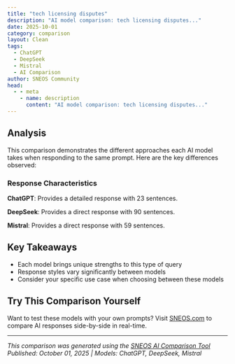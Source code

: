 ```yaml
---
title: "tech licensing disputes"
description: "AI model comparison: tech licensing disputes..."
date: 2025-10-01
category: comparison
layout: Clean
tags:
  - ChatGPT
  - DeepSeek
  - Mistral
  - AI Comparison
author: SNEOS Community
head:
  - - meta
    - name: description
      content: "AI model comparison: tech licensing disputes..."
---
```


<ChatComparison
  title="tech licensing disputes"
  prompt="tech licensing disputes"
  :responses='{
    "ChatGPT": "Tech licensing disputes refer to conflicts that arise over the terms, use, ownership, or enforcement of technology licenses. These disputes commonly occur in industries where intellectual property (IP) such as patents, software, trademarks, or proprietary technology is licensed between parties.\n\n### Common Causes of Tech Licensing Disputes:\n1. **Breach of Contract**: One party fails to meet the terms specified in the licensing agreement, such as payment terms, usage limitations, or reporting requirements.\n2. **Scope of License**: Disagreement over the extent of rights granted. For example, whether the license is exclusive or non-exclusive, or if it covers certain geographic regions or fields of use.\n3. **Infringement Claims**: Allegations that one party is using technology beyond the licensed rights or that the licensed technology infringes on third-party IP.\n4. **Royalties and Payment Issues**: Disputes over the calculation, reporting, or payment of royalties.\n5. **Improvements and Derivative Works**: Conflicts over ownership or licensing of improvements or derivative technologies developed during or after the license period.\n6. **Termination and Renewal**: Disagreements over the conditions for terminating or renewing the license.\n\n### Common Types of Technology Licensed:\n- Software licenses\n- Patent licenses\n- Trade secret licenses\n- Hardware or semiconductor technology licenses\n- Branding or trademark usage licenses in tech products\n\n### Typical Resolution Approaches:\n- **Negotiation and Mediation**: Parties attempt to resolve disputes through dialogue or mediated settlement.\n- **Arbitration**: A neutral arbitrator makes a binding decision, often faster and more confidential than court litigation.\n- **Litigation**: Court cases to resolve disputes, often involving claims of breach and/or infringement.\n- **Technical Audits**: Independent evaluation of license compliance and royalty payments.\n\n### Example Case Scenarios:\n- A software company licenses its software to a client, who then modifies and distributes the software beyond the agreed terms, leading to a dispute.\n- A patent holder believes a licensee is using the patented technology in unlicensed ways or in unauthorized markets.\n- Disagreement arises on how to apply royalty formulas or how to count units sold under a license agreement.\n\nIf you need information on a specific tech licensing dispute, legal principles, or examples of notable cases, please let me know!",
    "DeepSeek": "Of course. Tech licensing disputes are a complex and high-stakes area of law and business. They arise when there\u0027s a disagreement between the licensor (the owner of the technology) and the licensee (the party granted the right to use it).\n\nHere is a comprehensive overview of tech licensing disputes, covering the common causes, key legal grounds, resolution strategies, and notable examples.\n\n---\n\n### 1. Common Causes of Tech Licensing Disputes\n\nDisputes can erupt at any stage of the licensing relationship, but they often stem from a few key areas:\n\n#### A. Interpretation of License Scope (\u0022What can I actually do?\u0022)\nThis is the most frequent source of conflict. The license grant is the heart of the agreement, and vague language leads to problems.\n*   **Field of Use:** Can the licensee use the software in a specific industry (e.g., healthcare vs. manufacturing) that wasn\u0027t explicitly agreed upon?\n*   **Territory:** Is the licensee allowed to operate in new geographic regions?\n*   **Purpose:** Is the licensee using the technology for an internal purpose when the license was only for resale (or vice-versa)?\n*   **Modification/Derivative Works:** Can the licensee modify the source code to create a new product? Who owns the improvements?\n\n#### B. Royalty and Payment Issues (\u0022How much do I owe?\u0022)\nMoney is always a sensitive topic.\n*   **Royalty Calculations:** Disagreements over the revenue base used for calculations (e.g., gross vs. net revenue), what constitutes a \u0022sale,\u0022 or how to account for bundling with other products.\n*   **Audit Rights:** The licensor exercises its right to audit the licensee\u0027s books and alleges underreporting of sales, leading to a claim for back payments and penalties.\n*   **Non-Payment:** The licensee simply fails to make scheduled payments.\n\n#### C. Intellectual Property (IP) Ownership and Infringement (\u0022Who owns this, and did I steal it?\u0022)\n*   **Ownership of Improvements:** Disputes over who owns enhancements or new inventions created by the licensee while using the licensed technology.\n*   **Third-Party IP Infringement:** The licensee is sued by a third party claiming the licensed technology infringes their patent. The dispute then becomes about who is responsible for defense costs and damages\u2014the licensor (for providing infringing tech) or the licensee (for using it).\n*   **Allegations of Misuse:** The licensor claims the licensee has reverse-engineered the software, decompiled it, or used it beyond the scope, effectively infringing the underlying IP.\n\n#### D. Performance and Quality (\u0022Does this thing even work?\u0022)\n*   **Failure to Meet Specifications:** The licensed technology doesn\u0027t perform as promised in the agreement or accompanying documentation.\n*   **Breach of Service Level Agreements (SLAs):** For software-as-a-service (SaaS) licenses, the service suffers from excessive downtime or fails to meet performance benchmarks.\n*   **Lack of Support/Maintenance:** The licensor fails to provide adequate technical support or promised updates.\n\n#### E. Confidentiality and Data Security\n*   **Breach of Confidentiality:** One party discloses the other\u0027s trade secrets or proprietary information.\n*   **Data Breaches:** In SaaS models, a security breach at the licensor\u0027s end compromises the licensee\u0027s data, leading to liability and reputational damage.\n\n#### F. Compliance and \u0022Right to Audit\u0022 Clauses\nLicensors often include the right to audit the licensee\u0027s use to ensure compliance with the license terms (e.g., number of users, installations). These audits can reveal unexpected non-compliance and lead to demands for large, unforeseen payments.\n\n---\n\n### 2. Key Legal Grounds for Dispute\n\nThe arguments in a dispute are typically framed as one or more of the following legal claims:\n\n*   **Breach of Contract:** The most common claim. One party alleges the other failed to fulfill its obligations under the license agreement.\n*   **Patent, Copyright, or Trademark Infringement:** The dispute escalates beyond the contract to a direct claim of IP violation.\n*   **Misrepresentation/Fraud:** A party claims it was induced to sign the license based on false statements of fact.\n*   **Breach of Implied Covenant of Good Faith and Fair Dealing:** A claim that, even if a party technically followed the contract, they acted in a way that destroyed the spirit of the agreement.\n\n---\n\n### 3. Resolution Strategies\n\nThe path to resolution depends on the severity of the dispute and the relationship between the parties.\n\n1.  **Negotiation:** The first and most common step. The parties discuss the issue directly to try and find a commercial solution, often involving a compromise or an amendment to the license.\n2.  **Mediation:** A neutral third party (the mediator) facilitates a discussion to help the parties reach a voluntary settlement. This is non-binding but often effective.\n3.  **Arbitration:** A private, binding process where an arbitrator (or panel) acts as a judge and makes a final decision. It is often faster and more confidential than litigation but can be expensive and offers limited appeal rights. Many tech licenses have mandatory arbitration clauses.\n4.  **Litigation:** Filing a lawsuit in court. This is the most public, expensive, and time-consuming option, but sometimes necessary for precedent-setting issues or when one party is acting in bad faith. **Forum selection** (which state/country) is a critical clause in the license.\n\n---\n\n### 4. High-Profile Examples\n\n*   **Google vs. Oracle (Over Java API):** A decade-long, landmark case where Oracle sued Google for copying Java APIs (a form of software licensing) for use in Android. The U.S. Supreme Court ultimately ruled in Google\u0027s favor, finding the copying to be \u0022fair use.\u0022\n*   **Cisco vs. Arista Networks:** A series of lawsuits where Cisco alleged that Arista, founded by former Cisco executives, misused Cisco\u0027s copyrighted command-line interface and other patents. The disputes were eventually settled through arbitration.\n*   **Various SaaS Audits:** Companies like IBM, Microsoft, and Oracle are known for aggressively auditing their enterprise customers\u0027 software use, often leading to multi-million dollar \u0022true-up\u0022 settlements for unlicensed usage.\n\n---\n\n### 5. How to Prevent Disputes\n\nThe best way to handle a dispute is to avoid it altogether.\n\n*   **Draft Clear and Precise Language:** Avoid ambiguity. Specifically define the **scope, field of use, territory, and term**. Detail how royalties are calculated.\n*   **Include Robust Dispute Resolution Clauses:** Specify the steps for escalation (negotiation -\u003E mediation -\u003E arbitration), the governing law, and the venue.\n*   **Address IP Ownership Upfront:** Clearly state who owns any new IP or improvements developed during the license term.\n*   **Define Performance Metrics:** For SaaS, have clear, measurable SLAs with specific remedies for failure.\n*   **Conduct Due Diligence:** Know who you are doing business with. Understand their reputation and business practices.\n\nIn summary, tech licensing disputes are a minefield of contractual interpretation, IP law, and commercial interests. Success hinges on a well-drafted agreement and a proactive approach to managing the relationship. When disputes arise, a strategic approach to resolution is essential to minimize cost, time, and business disruption.",
    "Mistral": "Tech licensing disputes arise when there are disagreements over the terms, conditions, or enforcement of licenses for technology, software, patents, or other intellectual property. These disputes can occur between various parties, including software developers, hardware manufacturers, technology companies, and end-users. Here are some common types of tech licensing disputes and key considerations:\n\n### Common Types of Tech Licensing Disputes\n\n1. **Patent Licensing Disputes**:\n   - **Infringement**: One party may claim that another is using patented technology without proper licensing.\n   - **Royalty Payments**: Disagreements over the amount or timing of royalty payments.\n   - **Scope of License**: Disputes over what is covered by the license and what is not.\n\n2. **Software Licensing Disputes**:\n   - **End-User License Agreements (EULAs)**: Disagreements over the terms of EULAs, such as usage restrictions or updates.\n   - **Open Source Licensing**: Conflicts over compliance with open-source licenses, such as the GNU General Public License (GPL).\n   - **Subscription Models**: Issues related to subscription-based software, including renewals and terminations.\n\n3. **Trademark Licensing Disputes**:\n   - **Brand Usage**: Disputes over how a trademark is used by a licensee.\n   - **Quality Control**: Issues related to the quality of products or services associated with the trademark.\n\n4. **Copyright Licensing Disputes**:\n   - **Unauthorized Use**: Claims of unauthorized use of copyrighted material.\n   - **Derivative Works**: Disagreements over the creation and licensing of derivative works.\n\n5. **Trade Secret Licensing Disputes**:\n   - **Confidentiality**: Breaches of confidentiality agreements related to trade secrets.\n   - **Misappropriation**: Claims of misappropriation of trade secrets.\n\n### Key Considerations in Tech Licensing Disputes\n\n1. **Contract Terms**:\n   - **Clarity and Specificity**: Ensure that the terms of the license are clear and specific to avoid ambiguity.\n   - **Compliance**: Both parties must comply with the terms of the license agreement.\n\n2. **Jurisdiction**:\n   - **Governing Law**: Determine which jurisdiction\u0027s laws will govern the dispute.\n   - **Forum Selection**: Specify the forum where disputes will be resolved (e.g., court, arbitration).\n\n3. **Remedies**:\n   - **Injunctions**: Seeking court orders to stop the infringing activity.\n   - **Damages**: Financial compensation for losses incurred due to the dispute.\n   - **Specific Performance**: Enforcing the terms of the license agreement.\n\n4. **Alternative Dispute Resolution (ADR)**:\n   - **Mediation**: Using a neutral third party to facilitate negotiations.\n   - **Arbitration**: Using a neutral third party to make a binding decision.\n\n5. **Intellectual Property Rights**:\n   - **Ownership**: Clarify who owns the intellectual property and what rights are being licensed.\n   - **Exclusivity**: Determine whether the license is exclusive or non-exclusive.\n\n6. **Compliance and Enforcement**:\n   - **Audits**: Regular audits to ensure compliance with the license terms.\n   - **Enforcement Mechanisms**: Clear procedures for enforcing the license agreement.\n\n### Resolving Tech Licensing Disputes\n\n1. **Negotiation**:\n   - Direct negotiations between the parties to reach a mutually acceptable resolution.\n\n2. **Mediation**:\n   - A neutral mediator helps the parties reach a settlement.\n\n3. **Arbitration**:\n   - A neutral arbitrator makes a binding decision based on the evidence presented.\n\n4. **Litigation**:\n   - Taking the dispute to court for a legal resolution.\n\n5. **Settlement Agreements**:\n   - Drafting a settlement agreement that outlines the terms of the resolution.\n\n### Preventive Measures\n\n1. **Drafting Clear Agreements**:\n   - Ensure that license agreements are clear, comprehensive, and unambiguous.\n\n2. **Regular Reviews**:\n   - Periodically review and update license agreements to reflect current practices and technologies.\n\n3. **Training and Awareness**:\n   - Educate employees and stakeholders about the terms of the license agreements and the importance of compliance.\n\n4. **Legal Consultation**:\n   - Seek legal advice to ensure that license agreements are enforceable and comply with relevant laws and regulations.\n\nBy understanding the common types of tech licensing disputes and the key considerations involved, parties can better navigate these issues and work towards effective resolutions."
  }'
  published-date="23:40"
/>

## Analysis

This comparison demonstrates the different approaches each AI model takes when responding to the same prompt. Here are the key differences observed:

### Response Characteristics

**ChatGPT**: Provides a detailed response with 23 sentences. 

**DeepSeek**: Provides a direct response with 90 sentences. 

**Mistral**: Provides a direct response with 59 sentences. 

## Key Takeaways

- Each model brings unique strengths to this type of query
- Response styles vary significantly between models
- Consider your specific use case when choosing between these models

## Try This Comparison Yourself

Want to test these models with your own prompts? Visit [SNEOS.com](https://sneos.com) to compare AI responses side-by-side in real-time.

---

*This comparison was generated using the [SNEOS AI Comparison Tool](https://sneos.com)*
*Published: October 01, 2025 | Models: ChatGPT, DeepSeek, Mistral*
